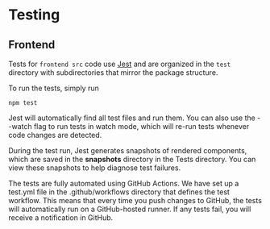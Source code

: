 # Testing

## Frontend

Tests for `frontend src` code use [Jest](https://jestjs.io) and are organized in the `test` directory
with subdirectories that mirror the package structure.

To run the tests, simply run

```
npm test
```

Jest will automatically find all test files and run them. You can also use the --watch flag to run tests in watch mode, which will re-run tests whenever code changes are detected.

During the test run, Jest generates snapshots of rendered components, which are saved in the __snapshots__ directory in the Tests directory. You can view these snapshots to help diagnose test failures.

The tests are fully automated using GitHub Actions. We have set up a test.yml file in the .github/workflows directory that defines the test workflow. This means that every time you push changes to GitHub, the tests will automatically run on a GitHub-hosted runner. If any tests fail, you will receive a notification in GitHub.
